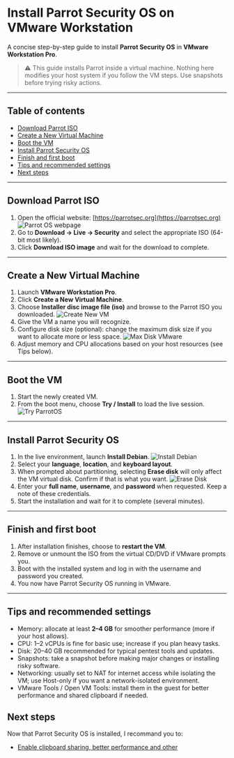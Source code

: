 # Install Parrot Security OS on VMware Workstation

A concise step-by-step guide to install **Parrot Security OS** in **VMware Workstation Pro**.

> ⚠️ This guide installs Parrot inside a virtual machine. Nothing here modifies your host system if you follow the VM steps. Use snapshots before trying risky actions.

---

## Table of contents

* [Download Parrot ISO](#download-parrot-iso)
* [Create a New Virtual Machine](#create-a-new-virtual-machine)
* [Boot the VM](#boot-the-vm)
* [Install Parrot Security OS](#install-parrot-security-os)
* [Finish and first boot](#finish-and-first-boot)
* [Tips and recommended settings](#tips-and-recommended-settings)
* [Next steps](#Next-steps)

---

## Download Parrot ISO

1. Open the official website: [https://parrotsec.org](https://parrotsec.org)
   ![Parrot OS webpage](../../img/VMware/parOSWebpage.png)
2. Go to **Download → Live → Security** and select the appropriate ISO (64-bit most likely).
3. Click **Download ISO image** and wait for the download to complete.

---

## Create a New Virtual Machine

1. Launch **VMware Workstation Pro**.
2. Click **Create a New Virtual Machine**.
3. Choose **Installer disc image file (iso)** and browse to the Parrot ISO you downloaded.
   ![Create New VM](../../img/VMware/VMwareCreateNewVM.png)
4. Give the VM a name you will recognize.
5. Configure disk size (optional): change the maximum disk size if you want to allocate more or less space.
   ![Max Disk VMware](../../img/VMware/maxDiskVMware.png)
6. Adjust memory and CPU allocations based on your host resources (see Tips below).

---

## Boot the VM

1. Start the newly created VM.
2. From the boot menu, choose **Try / Install** to load the live session.
   ![Try ParrotOS](../../img/VMware/TryParrotOS.png)

---

## Install Parrot Security OS

1. In the live environment, launch **Install Debian**.
   ![Install Debian](../../img/VMware/IntsallDebian.png)
2. Select your **language**, **location**, and **keyboard layout**.
3. When prompted about partitioning, selecting **Erase disk** will only affect the VM virtual disk. Confirm if that is what you want.
   ![Erase Disk](../../img/VMware/eraseDisk.png)
4. Enter your **full name**, **username**, and **password** when requested. Keep a note of these credentials.
5. Start the installation and wait for it to complete (several minutes).

---

## Finish and first boot

1. After installation finishes, choose to **restart the VM**.
2. Remove or unmount the ISO from the virtual CD/DVD if VMware prompts you.
3. Boot with the installed system and log in with the username and password you created.
4. You now have Parrot Security OS running in VMware.

---

## Tips and recommended settings

* Memory: allocate at least **2–4 GB** for smoother performance (more if your host allows).
* CPU: 1–2 vCPUs is fine for basic use; increase if you plan heavy tasks.
* Disk: 20–40 GB recommended for typical pentest tools and updates.
* Snapshots: take a snapshot before making major changes or installing risky software.
* Networking: usually set to NAT for internet access while isolating the VM; use Host-only if you want a network-isolated environment.
* VMware Tools / Open VM Tools: install them in the guest for better performance and shared clipboard if needed.

## Next steps

Now that Parrot Security OS is installed, I recommand you to:

* [Enable clipboard sharing, better performance and other](./Vmware-Tools.md)